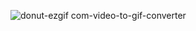 ![donut-ezgif com-video-to-gif-converter](https://github.com/user-attachments/assets/0ebe961c-e336-4d41-999c-f339773df890)
